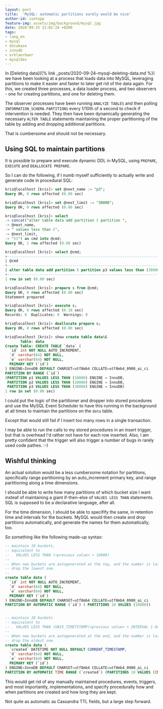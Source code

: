 ```yaml
---
layout: post
title:  'MySQL: automatic partitions surely would be nice'
author-id: isotopp
feature-img: assets/img/background/mysql.jpg
date: 2020-09-25 12:02:24 +0200
tags:
- lang_en
- mysql
- database
- innodb
- erklaerbaer
- mysqldev
---
```

In [Deleting data]({% link _posts/2020-09-24-mysql-deleting-data.md %}) we have been looking at a process that loads data into MySQL, leveraging partitions to make it easier and faster to later get rid of the data again. For this, we created three processes, a data loader process, and two observers - one for creating partitions, and one for deleting them.

The observer processes have been running `ANALYZE TABLES` and then polling `INFORMATION_SCHEMA.PARTITIONS` every 1/10th of a second to check if intervention is needed. They then have been dynamically generating the necessary `ALTER TABLE` statements maintaining the proper partitioning of the table by adding and dropping additional partitions.

That is cumbersome and should not be necessary.

## Using SQL to maintain partitions

It is possible to prepare and execute dynamic DDL in MySQL, using `PREPARE`, `EXECUTE` and `DEALLOCATE PREPARE`.

So I can do the following, if I numb myself sufficiently to actually write and generate code in procedural SQL:

```sql
kris@localhost [kris]> set @next_name := "p3";
Query OK, 0 rows affected (0.00 sec)

kris@localhost [kris]> set @next_limit := "30000";
Query OK, 0 rows affected (0.00 sec)

kris@localhost [kris]> select 
-> concat("alter table data add partition ( partition ",
-> @next_name, 
-> " values less than (", 
-> @next_limit, 
-> "))") as cmd into @cmd;
Query OK, 1 row affected (0.00 sec)

kris@localhost [kris]> select @cmd;
+-------------------------------------------------------------------------+
| @cmd                                                                    |
+-------------------------------------------------------------------------+
| alter table data add partition ( partition p3 values less than (30000)) |
+-------------------------------------------------------------------------+
1 row in set (0.00 sec)

kris@localhost [kris]> prepare s from @cmd;
Query OK, 0 rows affected (0.00 sec)
Statement prepared

kris@localhost [kris]> execute s;
Query OK, 0 rows affected (0.10 sec)
Records: 0  Duplicates: 0  Warnings: 0

kris@localhost [kris]> deallocate prepare s;
Query OK, 0 rows affected (0.00 sec)

kris@localhost [kris]> show create table data\G
       Table: data
Create Table: CREATE TABLE `data` (
  `id` int NOT NULL AUTO_INCREMENT,
  `d` varchar(64) NOT NULL,
  `e` varchar(64) NOT NULL,
  PRIMARY KEY (`id`)
) ENGINE=InnoDB DEFAULT CHARSET=utf8mb4 COLLATE=utf8mb4_0900_ai_ci
PARTITION BY RANGE (`id`)
(PARTITION p1 VALUES LESS THAN (10000) ENGINE = InnoDB,
 PARTITION p2 VALUES LESS THAN (20000) ENGINE = InnoDB,
 PARTITION p3 VALUES LESS THAN (30000) ENGINE = InnoDB)
1 row in set (0.00 sec)
```

I could put the logic of the partitioner and dropper into stored procedures and use the MySQL Event Scheduler to have this running in the background at all times to maintain the partitions on the `data` table.

Except that would still fail if I insert too many rows in a single transaction.

I may be able to run the calls to my stored procedures in an insert trigger, but that is overhead I'd rather not have for each row inserted. Also, I am pretty confident that the trigger will also trigger a number of bugs in rarely used code pathes. :-)

## Wishful thinking

An actual solution would be a less cumbersome notation for partitions, specifically range partitioning by an auto_increment primary key, and range partitioning along a time dimensions. 

I should be able to write how many partitions of which bucket size I want insteaf of maintaining a giant if-then-else of `VALUES LESS THAN` statements. SQL is supposed to be a declarative language, after all.

For the time dimension, I should be able to specifify the same, in retention time and intervals for the buckets. MySQL would then create and drop partitions automatically, and generate the names for them automatically, too.

So something like the following made-up syntax:

```sql
-- maintain 10 buckets,
-- equivalent to
--   VALUES LESS THAN (<previous value> + 10000)
--
-- When new buckets are autogenerated at the top, and the number is larger than 10,
-- drop the lowest one.
--
create table data (
  `id` int NOT NULL AUTO_INCREMENT,
  `d` varchar(64) NOT NULL,
  `e` varchar(64) NOT NULL,
  PRIMARY KEY (`id`)
) ENGINE=InnoDB DEFAULT CHARSET=utf8mb4 COLLATE=utf8mb4_0900_ai_ci
PARTITION BY AUTOMATIC RANGE (`id`) ( PARTITIONS 10 VALUES (10000))


-- maintain 10 buckets
-- equivalent to
--   VALUES LESS THAN (UNIX_TIMETSTAMP(<previous value> + INTERVAL 1 DAY))
--
-- When new buckets are autogenerated at the end, and the number is larger than 10,
-- drop the oldest one.
create table data (
  `created` DATETIME NOT NULL DEFAULT CURRENT_TIMESTAMP,
  `d` varchar(64) NOT NULL,
  `e` varchar(64) NOT NULL,
  PRIMARY KEY (`id`)
) ENGINE=InnoDB DEFAULT CHARSET=utf8mb4 COLLATE=utf8mb4_0900_ai_ci
PARTITION BY AUTOMATIC TIME RANGE (`created`) (PARTITIONS 10 VALUES (INTERVAL 1 DAY))
```

This would get rid of any manually maintained procedures, events, triggers, and most importantly, implementations, and specify procedurally how and when partitions are created and how long they are kept.

Not quite as automatic as Cassandra TTL fields, but a large step forward.
